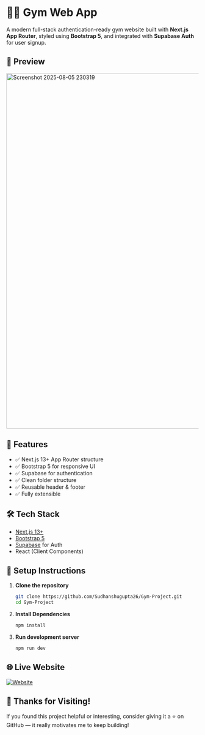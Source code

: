 # 🏋️‍♂️ Gym Web App

A modern full-stack authentication-ready gym website built with **Next.js App Router**, styled using **Bootstrap 5**, and integrated with **Supabase Auth** for user signup.

## 📸 Preview
<img width="1919" height="928" alt="Screenshot 2025-08-05 230319" src="https://github.com/user-attachments/assets/ed12651f-773f-4a8b-8fab-e6fd9ae89b27" />


## 🚀 Features

- ✅ Next.js 13+ App Router structure
- ✅ Bootstrap 5 for responsive UI
- ✅ Supabase for authentication
- ✅ Clean folder structure
- ✅ Reusable header & footer
- ✅ Fully extensible


## 🛠️ Tech Stack

- [Next.js 13+](https://nextjs.org/docs)
- [Bootstrap 5](https://getbootstrap.com/)
- [Supabase](https://supabase.io/) for Auth
- React (Client Components)

## 🧪 Setup Instructions

1. **Clone the repository**
   ```bash
   git clone https://github.com/Sudhanshugupta26/Gym-Project.git
   cd Gym-Project
   ```
2. **Install Dependencies**
   ```bash
   npm install
   ```
3. **Run development server**
   ```bash
   npm run dev
   ```

## 🌐 Live Website
[![Website](https://img.shields.io/badge/Live%20Website-Click%20Here-blue?style=for-the-badge)](https://gymmateproject.netlify.app/)

## 💙 Thanks for Visiting!
If you found this project helpful or interesting, consider giving it a ⭐ on GitHub — it really motivates me to keep building!  




